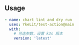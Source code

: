 ## Usage
```yaml
- name: chart lint and dry run
  uses: YkeLit/test-action@main
  with: 
    # 可选参数，设置 k3s 版本
    version: 'latest'
```
